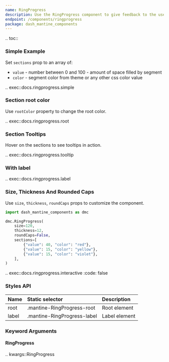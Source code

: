 ```yaml
---
name: RingProgress
description: Use the RingProgress component to give feedback to the user about the status of a task with label, sections, etc.
endpoint: /components/ringprogress
package: dash_mantine_components
---
```


.. toc::

### Simple Example

Set `sections` prop to an array of:
* `value` - number between 0 and 100 - amount of space filled by segment
* `color` - segment color from theme or any other css color value

.. exec::docs.ringprogress.simple

### Section root color

Use `rootColor` property to change the root color.

.. exec::docs.ringprogress.root

### Section Tooltips

Hover on the sections to see tooltips in action.

.. exec::docs.ringprogress.tooltip

### With label

.. exec::docs.ringprogress.label

### Size, Thickness And Rounded Caps

Use `size`, `thickness`, `roundCaps` props to customize the component.

```python
import dash_mantine_components as dmc

dmc.RingProgress(
    size=120,
    thickness=12,
    roundCaps=False,
    sections=[
        {"value": 40, "color": "red"},
        {"value": 15, "color": "yellow"},
        {"value": 15, "color": "violet"},
    ],
)
```

.. exec::docs.ringprogress.interactive
    :code: false

### Styles API

| Name   | Static selector             | Description   |
|:-------|:----------------------------|:--------------|
| root   | .mantine-RingProgress-root  | Root element  |
| label  | .mantine-RingProgress-label | Label element |

### Keyword Arguments

#### RingProgress

.. kwargs::RingProgress
